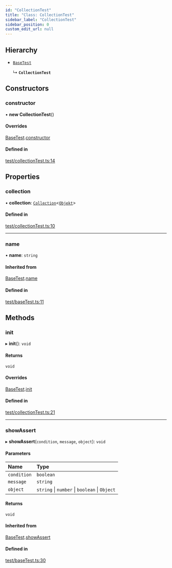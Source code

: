 ```yaml
---
id: "CollectionTest"
title: "Class: CollectionTest"
sidebar_label: "CollectionTest"
sidebar_position: 0
custom_edit_url: null
---
```


## Hierarchy

- [`BaseTest`](BaseTest.md)

  ↳ **`CollectionTest`**

## Constructors

### constructor

• **new CollectionTest**()

#### Overrides

[BaseTest](BaseTest.md).[constructor](BaseTest.md#constructor)

#### Defined in

[test/collectionTest.ts:14](https://github.com/siposdani87/sui-js/blob/8315555/src/test/collectionTest.ts#L14)

## Properties

### collection

• **collection**: [`Collection`](Collection.md)<[`Objekt`](Objekt.md)\>

#### Defined in

[test/collectionTest.ts:10](https://github.com/siposdani87/sui-js/blob/8315555/src/test/collectionTest.ts#L10)

___

### name

• **name**: `string`

#### Inherited from

[BaseTest](BaseTest.md).[name](BaseTest.md#name)

#### Defined in

[test/baseTest.ts:11](https://github.com/siposdani87/sui-js/blob/8315555/src/test/baseTest.ts#L11)

## Methods

### init

▸ **init**(): `void`

#### Returns

`void`

#### Overrides

[BaseTest](BaseTest.md).[init](BaseTest.md#init)

#### Defined in

[test/collectionTest.ts:21](https://github.com/siposdani87/sui-js/blob/8315555/src/test/collectionTest.ts#L21)

___

### showAssert

▸ **showAssert**(`condition`, `message`, `object`): `void`

#### Parameters

| Name | Type |
| :------ | :------ |
| `condition` | `boolean` |
| `message` | `string` |
| `object` | `string` \| `number` \| `boolean` \| `Object` |

#### Returns

`void`

#### Inherited from

[BaseTest](BaseTest.md).[showAssert](BaseTest.md#showassert)

#### Defined in

[test/baseTest.ts:30](https://github.com/siposdani87/sui-js/blob/8315555/src/test/baseTest.ts#L30)
